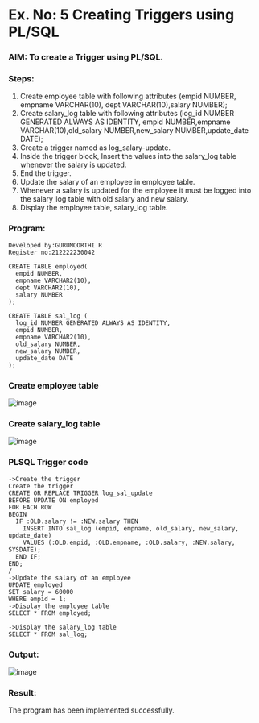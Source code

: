 # Ex. No: 5 Creating Triggers using PL/SQL

### AIM: To create a Trigger using PL/SQL.

### Steps:
1. Create employee table with following attributes (empid NUMBER, empname VARCHAR(10), dept VARCHAR(10),salary NUMBER);
2. Create salary_log table with following attributes (log_id NUMBER GENERATED ALWAYS AS IDENTITY, empid NUMBER,empname VARCHAR(10),old_salary NUMBER,new_salary NUMBER,update_date DATE);
3. Create a trigger named as log_salary-update.
4. Inside the trigger block, Insert the values into the salary_log table whenever the salary is updated.
5. End the trigger.
6. Update the salary of an employee in employee table.
7. Whenever a salary is updated for the employee it must be logged into the salary_log table with old salary and new salary.
8. Display the employee table, salary_log table.

### Program:
```
Developed by:GURUMOORTHI R
Register no:212222230042
```
```
CREATE TABLE employed(
  empid NUMBER,
  empname VARCHAR2(10),
  dept VARCHAR2(10),
  salary NUMBER
);

CREATE TABLE sal_log (
  log_id NUMBER GENERATED ALWAYS AS IDENTITY,
  empid NUMBER,
  empname VARCHAR2(10),
  old_salary NUMBER,
  new_salary NUMBER,
  update_date DATE
);
```
### Create employee table

![image](https://github.com/gururamu08/Ex-No-5-Creating-Triggers-using-PL-SQL/assets/118707009/5dd9658a-f2f3-431d-8a4e-d9aea4ba16b4)


### Create salary_log table

![image](https://github.com/gururamu08/Ex-No-5-Creating-Triggers-using-PL-SQL/assets/118707009/b43a5b21-32d9-4a17-ac7d-ae7d1ce4abbb)



### PLSQL Trigger code
```
->Create the trigger
Create the trigger
CREATE OR REPLACE TRIGGER log_sal_update
BEFORE UPDATE ON employed
FOR EACH ROW
BEGIN
  IF :OLD.salary != :NEW.salary THEN
    INSERT INTO sal_log (empid, empname, old_salary, new_salary, update_date)
    VALUES (:OLD.empid, :OLD.empname, :OLD.salary, :NEW.salary, SYSDATE);
  END IF;
END;
/
->Update the salary of an employee
UPDATE employed
SET salary = 60000
WHERE empid = 1;
->Display the employee table
SELECT * FROM employed;

->Display the salary_log table
SELECT * FROM sal_log;

```
### Output:

![image](https://github.com/gururamu08/Ex-No-5-Creating-Triggers-using-PL-SQL/assets/118707009/5ee616bf-f010-45be-a2c6-ef6bb4c25213)


### Result:
The program has been implemented successfully.
